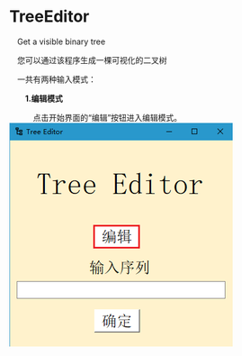 # TreeEditor
 &emsp;Get a visible binary tree 

 &emsp;您可以通过该程序生成一棵可视化的二叉树
 
 &emsp;一共有两种输入模式：

 &emsp;&emsp;**1.编辑模式**

 &emsp;&emsp;&emsp;点击开始界面的“编辑”按钮进入编辑模式。
 ![图例1](https://raw.githubusercontent.com/younghoon16/demo_img/main/TreeEditor1.png)
 


 

